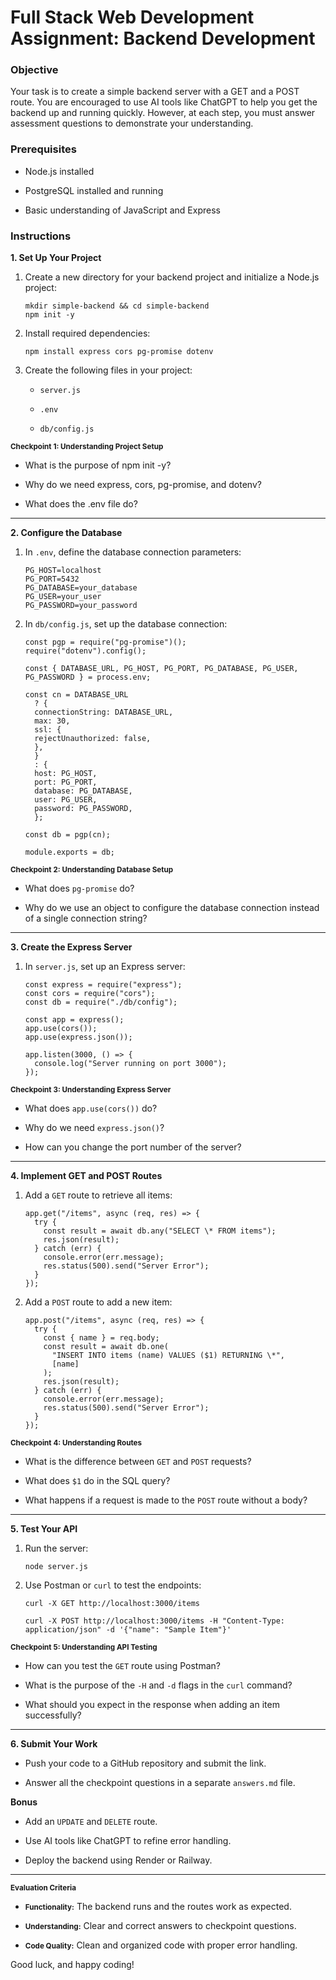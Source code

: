 # Full Stack Web Development Assignment: Backend Development

### Objective

Your task is to create a simple backend server with a GET and a POST route. You are encouraged to use AI tools like ChatGPT to help you get the backend up and running quickly. However, at each step, you must answer assessment questions to demonstrate your understanding.

### Prerequisites

- Node.js installed

- PostgreSQL installed and running

- Basic understanding of JavaScript and Express

### Instructions

**1. Set Up Your Project**

1. Create a new directory for your backend project and initialize a Node.js project:

   ```
   mkdir simple-backend && cd simple-backend
   npm init -y
   ```

2. Install required dependencies:

   ```
   npm install express cors pg-promise dotenv
   ```

3. Create the following files in your project:

   - `server.js`

   - `.env`

   - `db/config.js`

**<small>Checkpoint 1: Understanding Project Setup</small>**

- What is the purpose of npm init -y?

- Why do we need express, cors, pg-promise, and dotenv?

- What does the .env file do?

---

**2. Configure the Database**

1. In `.env`, define the database connection parameters:

   ```
   PG_HOST=localhost
   PG_PORT=5432
   PG_DATABASE=your_database
   PG_USER=your_user
   PG_PASSWORD=your_password
   ```

2. In `db/config.js`, set up the database connection:

   ```
   const pgp = require("pg-promise")();
   require("dotenv").config();

   const { DATABASE_URL, PG_HOST, PG_PORT, PG_DATABASE, PG_USER, PG_PASSWORD } = process.env;

   const cn = DATABASE_URL
     ? {
     connectionString: DATABASE_URL,
     max: 30,
     ssl: {
     rejectUnauthorized: false,
     },
     }
     : {
     host: PG_HOST,
     port: PG_PORT,
     database: PG_DATABASE,
     user: PG_USER,
     password: PG_PASSWORD,
     };

   const db = pgp(cn);

   module.exports = db;
   ```

**<small>Checkpoint 2: Understanding Database Setup</small>**

- What does `pg-promise` do?

- Why do we use an object to configure the database connection instead of a single connection string?

---

**3. Create the Express Server**

1. In `server.js`, set up an Express server:

   ```
   const express = require("express");
   const cors = require("cors");
   const db = require("./db/config");

   const app = express();
   app.use(cors());
   app.use(express.json());

   app.listen(3000, () => {
     console.log("Server running on port 3000");
   });
   ```

**<small>Checkpoint 3: Understanding Express Server</small>**

- What does `app.use(cors())` do?

- Why do we need `express.json()`?

- How can you change the port number of the server?

---

**4. Implement GET and POST Routes**

1. Add a `GET` route to retrieve all items:

   ```
   app.get("/items", async (req, res) => {
     try {
       const result = await db.any("SELECT \* FROM items");
       res.json(result);
     } catch (err) {
       console.error(err.message);
       res.status(500).send("Server Error");
     }
   });
   ```

2. Add a `POST` route to add a new item:

   ```
   app.post("/items", async (req, res) => {
     try {
       const { name } = req.body;
       const result = await db.one(
         "INSERT INTO items (name) VALUES ($1) RETURNING \*",
         [name]
       );
       res.json(result);
     } catch (err) {
       console.error(err.message);
       res.status(500).send("Server Error");
     }
   });
   ```

**<small>Checkpoint 4: Understanding Routes</small>**

- What is the difference between `GET` and `POST` requests?

- What does `$1` do in the SQL query?

- What happens if a request is made to the `POST` route without a body?

---

**5. Test Your API**

1. Run the server:

   ```
   node server.js
   ```

2. Use Postman or `curl` to test the endpoints:

   ```
   curl -X GET http://localhost:3000/items

   curl -X POST http://localhost:3000/items -H "Content-Type: application/json" -d '{"name": "Sample Item"}'
   ```

**<small>Checkpoint 5: Understanding API Testing</small>**

- How can you test the `GET` route using Postman?

- What is the purpose of the `-H` and `-d` flags in the `curl` command?

- What should you expect in the response when adding an item successfully?

---

**6. Submit Your Work**

- Push your code to a GitHub repository and submit the link.

- Answer all the checkpoint questions in a separate `answers.md` file.

**Bonus**

- Add an `UPDATE` and `DELETE` route.

- Use AI tools like ChatGPT to refine error handling.

- Deploy the backend using Render or Railway.

---

**<small>Evaluation Criteria</small>**

- **<small>Functionality:</small>** The backend runs and the routes work as expected.

- **<small>Understanding:</small>** Clear and correct answers to checkpoint questions.

- **<small>Code Quality:</small>** Clean and organized code with proper error handling.

Good luck, and happy coding!
